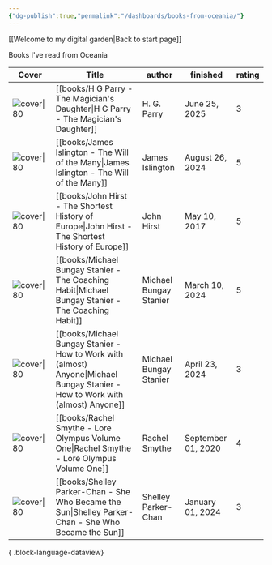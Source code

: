 ```yaml
---
{"dg-publish":true,"permalink":"/dashboards/books-from-oceania/"}
---
```


[[Welcome to my digital garden\|Back to start page]]

Books I've read from Oceania

| Cover                                                                                                                         | Title                                                                                                                             | author                 | finished           | rating |
| ----------------------------------------------------------------------------------------------------------------------------- | --------------------------------------------------------------------------------------------------------------------------------- | ---------------------- | ------------------ | ------ |
| ![cover\|80](http://books.google.com/books/content?id=SyhvEAAAQBAJ&printsec=frontcover&img=1&zoom=1&edge=curl&source=gbs_api) | [[books/H G Parry - The Magician's Daughter\|H G Parry - The Magician's Daughter]]                                             | H. G. Parry            | June 25, 2025      | 3      |
| ![cover\|80](http://books.google.com/books/content?id=53u7EAAAQBAJ&printsec=frontcover&img=1&zoom=1&edge=curl&source=gbs_api) | [[books/James Islington - The Will of the Many\|James Islington - The Will of the Many]]                                       | James Islington        | August 26, 2024    | 5      |
| ![cover\|80](http://books.google.com/books/content?id=1k94EAAAQBAJ&printsec=frontcover&img=1&zoom=1&edge=curl&source=gbs_api) | [[books/John Hirst - The Shortest History of Europe\|John Hirst - The Shortest History of Europe]]                             | John Hirst             | May 10, 2017       | 5      |
| ![cover\|80](http://books.google.com/books/content?id=EGFPDAAAQBAJ&printsec=frontcover&img=1&zoom=1&edge=curl&source=gbs_api) | [[books/Michael Bungay Stanier - The Coaching Habit\|Michael Bungay Stanier - The Coaching Habit]]                             | Michael Bungay Stanier | March 10, 2024     | 5      |
| ![cover\|80](https://www.mbs.works/wp-content/uploads/2023/11/How-to-Work-with-Almost-Anyone-700.jpg)                         | [[books/Michael Bungay Stanier - How to Work with (almost) Anyone\|Michael Bungay Stanier - How to Work with (almost) Anyone]] | Michael Bungay Stanier | April 23, 2024     | 3      |
| ![cover\|80](http://books.google.com/books/content?id=mGmTEAAAQBAJ&printsec=frontcover&img=1&zoom=1&source=gbs_api)           | [[books/Rachel Smythe - Lore Olympus Volume One\|Rachel Smythe - Lore Olympus Volume One]]                                     | Rachel Smythe          | September 01, 2020 | 4      |
| ![cover\|80](http://books.google.com/books/content?id=FwX6DwAAQBAJ&printsec=frontcover&img=1&zoom=1&edge=curl&source=gbs_api) | [[books/Shelley Parker-Chan - She Who Became the Sun\|Shelley Parker-Chan - She Who Became the Sun]]                           | Shelley Parker-Chan    | January 01, 2024   | 3      |

{ .block-language-dataview}
